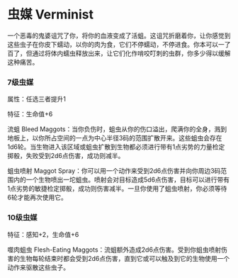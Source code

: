 # 虫媒 Verminist

一个恶毒的鬼婆诅咒了你，将你的血液变成了活蛆。这诅咒折磨着你，让你感觉到这些虫子在你皮下蠕动，以你的肉为食，它们不停蠕动，不停进食。你本可以一了百了，但通过将体内蠕虫释放出来，让它们化作啃咬叮刺的虫群，你多少得以缓解这种痛苦。

### 7级虫媒

属性：任选三者提升1

特征：生命值+6

流蛆 Bleed
Maggots：当你负伤时，蛆虫从你的伤口溢出，爬满你的全身，溅到地板上，以你所占空间的一点为中心半径3码的范围扩散开来。这些蛆虫会存在1d6轮。当生物进入该区域或蛆虫扩散到生物都必须进行带有1点劣势的力量检定掷骰，失败受到2d6点伤害，成功则减半。

蛆虫喷射 Maggot
Spray：你可以用一个动作来受到2d6点伤害并向你周边3码范围内的一个生物喷出一坨蛆虫。喷射会对目标造成5d6点伤害，目标可以进行带有1点劣势的敏捷检定掷骰，成功则伤害减半。一旦你使用了蛆虫喷射，你必须等待6轮才能再次使用它。

### 10级虫媒

特征：感知+2，生命值+6

噬肉蛆虫 Flesh-Eating
Maggots：流蛆额外造成2d6点伤害。受到你蛆虫喷射伤害的生物每轮结束时都会受到2d6点伤害，直到它或可以触及到它的生物使用一个动作来驱散这些虫子。
